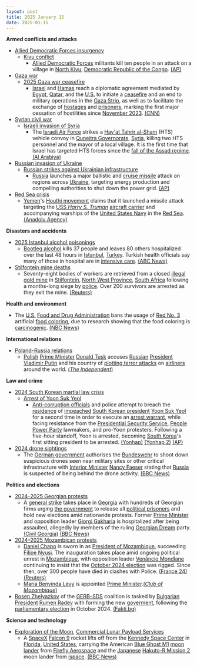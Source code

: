 ```yaml
---
layout: post
title: 2025 January 15
date: 2025-01-15
---
```



**Armed conflicts and attacks**

* [Allied Democratic Forces insurgency](https://en.wikipedia.org/wiki/Allied_Democratic_Forces_insurgency "Allied Democratic Forces insurgency")
  + [Kivu conflict](https://en.wikipedia.org/wiki/Kivu_conflict "Kivu conflict")
    - [Allied Democratic Forces](https://en.wikipedia.org/wiki/Allied_Democratic_Forces "Allied Democratic Forces") militants kill ten people in an attack on a village in [North Kivu](https://en.wikipedia.org/wiki/North_Kivu "North Kivu"), [Democratic Republic of the Congo](https://en.wikipedia.org/wiki/Democratic_Republic_of_the_Congo "Democratic Republic of the Congo"). [(AP)](https://apnews.com/article/congo-islamic-rebel-attack-adf-kivu-makoko-faae44fe327d54ca619acd7c3fb30104)
* [Gaza war](https://en.wikipedia.org/wiki/Gaza_war "Gaza war")
  + [2025 Gaza war ceasefire](https://en.wikipedia.org/wiki/2025_Gaza_war_ceasefire "2025 Gaza war ceasefire")
    - [Israel](https://en.wikipedia.org/wiki/Israel "Israel") and [Hamas](https://en.wikipedia.org/wiki/Hamas "Hamas") reach a diplomatic agreement mediated by [Egypt](https://en.wikipedia.org/wiki/Egypt "Egypt"), [Qatar](https://en.wikipedia.org/wiki/Qatar "Qatar"), and the [U.S.](https://en.wikipedia.org/wiki/U.S. "U.S.") to initiate a [ceasefire](https://en.wikipedia.org/wiki/Ceasefire "Ceasefire") and an end to military operations in the [Gaza Strip](https://en.wikipedia.org/wiki/Gaza_Strip "Gaza Strip"), as well as to facilitate the exchange of [hostages](https://en.wikipedia.org/wiki/Gaza_war_hostage_crisis "Gaza war hostage crisis") and [prisoners](https://en.wikipedia.org/wiki/Palestinians_in_Israeli_custody "Palestinians in Israeli custody"), marking the first major cessation of hostilities since [November 2023](https://en.wikipedia.org/wiki/2023_Gaza_war_ceasefire "2023 Gaza war ceasefire"). [(CNN)](https://www.cnn.com/world/live-news/israel-hamas-gaza-ceasefire-hostages-01-15-24/index.html)
* [Syrian civil war](https://en.wikipedia.org/wiki/Syrian_civil_war "Syrian civil war")
  + [Israeli invasion of Syria](https://en.wikipedia.org/wiki/Israeli_invasion_of_Syria_%282024%E2%80%93present%29 "Israeli invasion of Syria (2024–present)")
    - The [Israeli Air Force](https://en.wikipedia.org/wiki/Israeli_Air_Force "Israeli Air Force") strikes a [Hay'at Tahrir al-Sham](https://en.wikipedia.org/wiki/Hay%27at_Tahrir_al-Sham "Hay'at Tahrir al-Sham") (HTS) vehicle convoy in [Quneitra Governorate](https://en.wikipedia.org/wiki/Quneitra_Governorate "Quneitra Governorate"), [Syria](https://en.wikipedia.org/wiki/Syria "Syria"), killing two HTS personnel and the mayor of a local village. It is the first time that Israel has targeted HTS forces since the [fall of the Assad regime](https://en.wikipedia.org/wiki/Fall_of_the_Assad_regime "Fall of the Assad regime"). [(Al Arabiya)](https://english.alarabiya.net/News/middle-east/2025/01/15/first-israel-strike-on-new-syria-security-forces-kills-3-medical-source-monitor)
* [Russian invasion of Ukraine](https://en.wikipedia.org/wiki/Russian_invasion_of_Ukraine "Russian invasion of Ukraine")
  + [Russian strikes against Ukrainian infrastructure](https://en.wikipedia.org/wiki/Russian_strikes_against_Ukrainian_infrastructure_%282022%E2%80%93present%29 "Russian strikes against Ukrainian infrastructure (2022–present)")
    - [Russia](https://en.wikipedia.org/wiki/Russian_Armed_Forces "Russian Armed Forces") launches a major ballistic and [cruise missile](https://en.wikipedia.org/wiki/Cruise_missile "Cruise missile") attack on regions across [Ukraine](https://en.wikipedia.org/wiki/Ukraine "Ukraine"), targeting energy production and compelling authorities to shut down the power grid. [(AP)](https://apnews.com/article/russia-ukraine-war-massive-attack-power-cuts-2dc7a30e36c9eca3e874476374c21eba)
* [Red Sea crisis](https://en.wikipedia.org/wiki/Red_Sea_crisis "Red Sea crisis")
  + [Yemen](https://en.wikipedia.org/wiki/Yemen "Yemen")'s [Houthi movement](https://en.wikipedia.org/wiki/Houthi_movement "Houthi movement") claims that it launched a missile attack targeting the [USS *Harry S. Truman*](https://en.wikipedia.org/wiki/USS_Harry_S._Truman "USS Harry S. Truman") [aircraft carrier](https://en.wikipedia.org/wiki/Aircraft_carrier "Aircraft carrier") and accompanying warships of the [United States Navy](https://en.wikipedia.org/wiki/United_States_Navy "United States Navy") in the [Red Sea](https://en.wikipedia.org/wiki/Red_Sea "Red Sea"). [(Anadolu Agency)](https://www.aa.com.tr/en/middle-east/yemen-s-houthis-claim-missile-drone-attack-on-us-aircraft-carrier-in-red-sea/3451441)

**Disasters and accidents**

* [2025 Istanbul alcohol poisonings](https://en.wikipedia.org/wiki/2025_Istanbul_alcohol_poisonings "2025 Istanbul alcohol poisonings")
  + [Bootleg alcohol](https://en.wikipedia.org/wiki/Moonshine "Moonshine") kills 37 people and leaves 80 others hospitalized over the last 48 hours in [Istanbul](https://en.wikipedia.org/wiki/Istanbul "Istanbul"), [Turkey](https://en.wikipedia.org/wiki/Turkey "Turkey"). Turkish health officials say many of those in hospital are in [intensive care](https://en.wikipedia.org/wiki/Intensive_care_medicine "Intensive care medicine"). [(ABC News)](https://abcnews.go.com/International/wireStory/bootleg-alcohol-claims-lives-30-people-istanbul-dozens-117746365)
* [Stilfontein mine deaths](https://en.wikipedia.org/wiki/Stilfontein_mine_deaths "Stilfontein mine deaths")
  + Seventy-eight bodies of workers are retrieved from a closed [illegal](https://en.wikipedia.org/wiki/Illegal_mining "Illegal mining") [gold mine](https://en.wikipedia.org/wiki/Gold_mine "Gold mine") in [Stilfontein](https://en.wikipedia.org/wiki/Stilfontein "Stilfontein"), [North West Province](https://en.wikipedia.org/wiki/North_West_%28South_African_province%29 "North West (South African province)"), [South Africa](https://en.wikipedia.org/wiki/South_Africa "South Africa") following a months-long siege by [police](https://en.wikipedia.org/wiki/South_African_Police_Service "South African Police Service"). Over 200 survivors are arrested as they exit the mine. [(Reuters)](https://www.reuters.com/world/africa/body-count-south-african-mine-rescue-operation-rises-60-2025-01-15/)

**Health and environment**

* The [U.S.](https://en.wikipedia.org/wiki/U.S. "U.S.") [Food and Drug Administration](https://en.wikipedia.org/wiki/Food_and_Drug_Administration "Food and Drug Administration") bans the usage of [Red No. 3](https://en.wikipedia.org/wiki/Red_No._3 "Red No. 3") artificial [food coloring](https://en.wikipedia.org/wiki/Food_coloring "Food coloring"), due to research showing that the food coloring is [carcinogenic](https://en.wikipedia.org/wiki/Carcinogen "Carcinogen"). [(NBC News)](https://www.nbcnews.com/health/health-news/fda-bans-red-no-3-artificial-coloring-beverages-candy-rcna185479)

**International relations**

* [Poland–Russia relations](https://en.wikipedia.org/wiki/Poland%E2%80%93Russia_relations "Poland–Russia relations")
  + [Polish](https://en.wikipedia.org/wiki/Poland "Poland") [Prime Minister](https://en.wikipedia.org/wiki/Prime_Minister_of_Poland "Prime Minister of Poland") [Donald Tusk](https://en.wikipedia.org/wiki/Donald_Tusk "Donald Tusk") accuses [Russian](https://en.wikipedia.org/wiki/Russia "Russia") [President](https://en.wikipedia.org/wiki/President_of_Russia "President of Russia") [Vladimir Putin](https://en.wikipedia.org/wiki/Vladimir_Putin "Vladimir Putin") and his country of [plotting terror attacks](https://en.wikipedia.org/wiki/State-sponsored_terrorism "State-sponsored terrorism") on [airliners](https://en.wikipedia.org/wiki/Airliner "Airliner") around the world. [(*The Independent*)](https://www.independent.co.uk/news/world/europe/ukraine-russia-war-live-putin-storm-shadow-missiles-b2679782.html)

**Law and crime**

* [2024 South Korean martial law crisis](https://en.wikipedia.org/wiki/2024_South_Korean_martial_law_crisis "2024 South Korean martial law crisis")
  + [Arrest of Yoon Suk Yeol](https://en.wikipedia.org/wiki/Arrest_of_Yoon_Suk_Yeol "Arrest of Yoon Suk Yeol")
    - [Anti-corruption officials](https://en.wikipedia.org/wiki/Corruption_Investigation_Office_for_High-ranking_Officials "Corruption Investigation Office for High-ranking Officials") and police attempt to breach the [residence](https://en.wikipedia.org/wiki/Office_of_the_President_of_South_Korea "Office of the President of South Korea") of [impeached](https://en.wikipedia.org/wiki/Impeachment_of_Yoon_Suk_Yeol "Impeachment of Yoon Suk Yeol") [South Korean president](https://en.wikipedia.org/wiki/President_of_South_Korea "President of South Korea") [Yoon Suk Yeol](https://en.wikipedia.org/wiki/Yoon_Suk_Yeol "Yoon Suk Yeol") for a second time in order to execute an [arrest warrant](https://en.wikipedia.org/wiki/Arrest_warrant "Arrest warrant"), while facing resistance from the [Presidential Security Service](https://en.wikipedia.org/wiki/Presidential_Security_Service_%28South_Korea%29 "Presidential Security Service (South Korea)"), [People Power Party](https://en.wikipedia.org/wiki/People_Power_Party_%28South_Korea%29 "People Power Party (South Korea)") lawmakers, and pro-Yoon protesters. Following a five-hour standoff, Yoon is arrested, becoming [South Korea](https://en.wikipedia.org/wiki/South_Korea "South Korea")'s first sitting president to be arrested. [(Yonhap)](https://www.yna.co.kr/view/AKR20250115005200004?rec_id=1736900123005&site=recommendation_view) [(Yonhap 2)](https://www.yna.co.kr/view/AKR20250115069851001) [(AP)](https://apnews.com/article/south-korea-yoon-martial-law-detain-8dd7f03661be39729741de9a3b5d1714)
* [2024 drone sightings](https://en.wikipedia.org/wiki/2024_drone_sightings "2024 drone sightings")
  + The [German government](https://en.wikipedia.org/wiki/Federal_Government_of_Germany "Federal Government of Germany") authorises the [Bundeswehr](https://en.wikipedia.org/wiki/Bundeswehr "Bundeswehr") to shoot down suspicious drones seen near military sites or other critical infrastructure with [Interior Minister](https://en.wikipedia.org/wiki/Federal_Ministry_of_the_Interior_%28Germany%29 "Federal Ministry of the Interior (Germany)") [Nancy Faeser](https://en.wikipedia.org/wiki/Nancy_Faeser "Nancy Faeser") stating that [Russia](https://en.wikipedia.org/wiki/Russia "Russia") is suspected of being behind the drone activity. [(BBC News)](https://www.bbc.com/news/articles/ce3l2v01y4wo)

**Politics and elections**

* [2024–2025 Georgian protests](https://en.wikipedia.org/wiki/2024%E2%80%932025_Georgian_protests "2024–2025 Georgian protests")
  + A [general strike](https://en.wikipedia.org/wiki/General_strike "General strike") takes place in [Georgia](https://en.wikipedia.org/wiki/Georgia_%28country%29 "Georgia (country)") with hundreds of Georgian firms urging [the government](https://en.wikipedia.org/wiki/Government_of_Georgia_%28country%29 "Government of Georgia (country)") to release all [political prisoners](https://en.wikipedia.org/wiki/Political_prisoner "Political prisoner") and hold new elections amid nationwide protests. Former [Prime Minister](https://en.wikipedia.org/wiki/Prime_Minister_of_Georgia "Prime Minister of Georgia") and opposition leader [Giorgi Gakharia](https://en.wikipedia.org/wiki/Giorgi_Gakharia "Giorgi Gakharia") is hospitalized after being assaulted, allegedly by members of the ruling [Georgian Dream](https://en.wikipedia.org/wiki/Georgian_Dream "Georgian Dream") party. [(Civil Georgia)](https://civil.ge/archives/652251) [(BBC News)](https://www.bbc.com/news/articles/cpql9v1r57vo)
* [2024–2025 Mozambican protests](https://en.wikipedia.org/wiki/2024%E2%80%932025_Mozambican_protests "2024–2025 Mozambican protests")
  + [Daniel Chapo](https://en.wikipedia.org/wiki/Daniel_Chapo "Daniel Chapo") is sworn in as [President of Mozambique](https://en.wikipedia.org/wiki/President_of_Mozambique "President of Mozambique"), succeeding [Filipe Nyusi](https://en.wikipedia.org/wiki/Filipe_Nyusi "Filipe Nyusi"). The inauguration takes place amid ongoing political unrest in [Mozambique](https://en.wikipedia.org/wiki/Mozambique "Mozambique"), with opposition leader [Venâncio Mondlane](https://en.wikipedia.org/wiki/Ven%C3%A2ncio_Mondlane "Venâncio Mondlane") continuing to insist that the [October 2024 election](https://en.wikipedia.org/wiki/2024_Mozambican_general_election "2024 Mozambican general election") was rigged. Since then, over 300 people have died in clashes with Police. [(France 24)](https://www.france24.com/en/africa/20250115-mozambique-inaugurates-president-elect-daniel-chapo-amid-deadly-unrest) [(Reuters)](https://www.reuters.com/world/africa/mozambique-president-sworn-post-election-protest-deaths-rise-2025-01-15/)
  + [Maria Benvinda Levy](https://en.wikipedia.org/wiki/Maria_Benvinda_Levy "Maria Benvinda Levy") is appointed [Prime Minister](https://en.wikipedia.org/wiki/Prime_Minister_of_Mozambique "Prime Minister of Mozambique").[(*Club of Mozambique*)](https://clubofmozambique.com/news/mozambique-president-names-former-justice-minister-as-prime-minister-274141/)
* [Rosen Zhelyazkov](https://en.wikipedia.org/wiki/Rosen_Zhelyazkov "Rosen Zhelyazkov") of the [GERB–SDS](https://en.wikipedia.org/wiki/GERB%E2%80%93SDS "GERB–SDS") coalition is tasked by [Bulgarian President](https://en.wikipedia.org/wiki/President_of_Bulgaria "President of Bulgaria") [Rumen Radev](https://en.wikipedia.org/wiki/Rumen_Radev "Rumen Radev") with forming the new [goverment](https://en.wikipedia.org/wiki/Government_of_Bulgaria "Government of Bulgaria"), following the [parliamentary election](https://en.wikipedia.org/wiki/October_2024_Bulgarian_parliamentary_election "October 2024 Bulgarian parliamentary election") in October 2024. [(Fakti.bg)](https://fakti.bg/en/bulgaria/941822-prezidentat-vrachi-parvia-mandat-na-gerb-sds)

**Science and technology**

* [Exploration of the Moon](https://en.wikipedia.org/wiki/Exploration_of_the_Moon "Exploration of the Moon"), [Commercial Lunar Payload Services](https://en.wikipedia.org/wiki/Commercial_Lunar_Payload_Services "Commercial Lunar Payload Services")
  + A [SpaceX](https://en.wikipedia.org/wiki/SpaceX "SpaceX") [Falcon 9](https://en.wikipedia.org/wiki/Falcon_9 "Falcon 9") rocket lifts off from the [Kennedy Space Center](https://en.wikipedia.org/wiki/Kennedy_Space_Center "Kennedy Space Center") in [Florida](https://en.wikipedia.org/wiki/Florida "Florida"), [United States](https://en.wikipedia.org/wiki/United_States "United States"), carrying the American [Blue Ghost M1](https://en.wikipedia.org/wiki/Blue_Ghost_M1 "Blue Ghost M1") [moon lander](https://en.wikipedia.org/wiki/Moon_landing "Moon landing") from [Firefly Aerospace](https://en.wikipedia.org/wiki/Firefly_Aerospace "Firefly Aerospace") and the [Japanese](https://en.wikipedia.org/wiki/Japan "Japan") [Hakuto-R Mission 2](https://en.wikipedia.org/wiki/Hakuto-R_Mission_2 "Hakuto-R Mission 2") moon lander from [ispace](https://en.wikipedia.org/wiki/Ispace_Inc. "Ispace Inc."). [(BBC News)](https://www.bbc.com/news/articles/cn8x5gm4k1xo)
